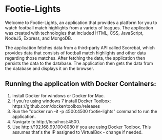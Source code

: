 <h1> Footie-Lights </h1>
<p> Welcome to Footie-Lights, an application that provides a platform for you to watch football match highlights from a variety of leagues.
The application was created with technologies that included HTML, CSS, JavaScript, NodeJS, Express, and MongoDB.</p>
<p> The application fetches data from a third-party API called Scorebat, which provides data that consists of football match highlights and other data regarding those matches.
After fetching the data, the application then persists the data to the database. The application then gets the data from the database and displays it
on the browser. </p>

<h2>Running the application with Docker Containers: </h2>

<ol>
	<li>Install Docker for windows or Docker for Mac.</li>
	<li>If you're using windows 7 install Docker Toolbox: https://github.com/docker/toolbox/releases</li>
	<li>Run the "docker run -it -p 4500:4500 footie-lights" command to run the application. </li>
	<li>Navigate to http://localhost:4500.</li>
	<li>Use http://192.168.99.100:8080 if you are using Docker Toolbox. This assumes that's the IP assigned to VirtualBox - change if needed.</li>
</ol>